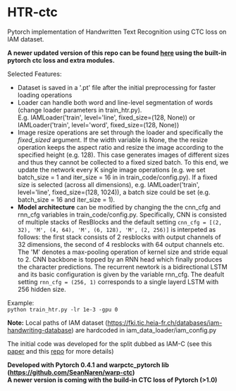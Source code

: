 # HTR-ctc
Pytorch implementation of Handwritten Text Recognition using CTC loss on IAM dataset. 

**A newer updated version of this repo can be found [here](https://github.com/georgeretsi/HTR-best-practices) using the built-in pytorch ctc loss and extra modules.**

Selected Features:
* Dataset is saved in a '.pt' file after the initial preprocessing for faster loading operations
* Loader can handle both word and line-level segmentation of words (change loader parameters in train_htr.py). <br>
E.g. IAMLoader('train', level='line', fixed_size=(128, None)) or IAMLoader('train', level='word', fixed_size=(128, None))
* Image resize operations are set through the loader and specifically the *fixed_sized* argument. 
If the width variable is None, the the resize operation keeps the aspect ratio and resize the image according to the specified height (e.g. 128). 
This case generates images of different sizes and thus they cannot be collected to a fixed sized batch. 
To this end, we update the network every K single image operations (e.g. we set batch_size = 1 and iter_size = 16 in in train_code/config.py). 
If a fixed size is selected (across all dimensions), e.g. IAMLoader('train', level='line', fixed_size=(128, 1024)), a batch size could be set (e.g. batch_size = 16 and iter_size = 1).
* **Model architecture** can be modified by changing the the cnn_cfg and rnn_cfg variables in train_code/config.py. 
Specifically, CNN is consisted of multiple stacks of ResBlocks and the default setting `cnn_cfg = [(2, 32), 'M', (4, 64), 'M', (6, 128), 'M', (2, 256)]` is interpeted as follows:
the first stack consists of 2 resblocks with output channels of 32 dimensions, the second of 4 resblocks with 64 output channels etc. 
The 'M' denotes a max-pooling operation of kernel size and stride equal to 2.
CNN backbone is topped by an RNN head which finally produces the character predictions. 
The recurrent newtork is a bidirectional LSTM and its basic configuration is given by the variable rnn_cfg. 
The deafult setting `rnn_cfg = (256, 1)` corresponds to a single layerd LSTM with 256 hidden size. 



Example: <br>
`python train_htr.py -lr 1e-3 -gpu 0`


**Note:** Local paths of IAM dataset (https://fki.tic.heia-fr.ch/databases/iam-handwriting-database) are hardcoded in iam_data_loader/iam_config.py

The initial code was developed for the split dubbed as IAM-C (see this [paper](https://arxiv.org/pdf/1903.07377.pdf) and this [repo](https://github.com/shonenkov/IAM-Splitting) for more details)


**Developed with Pytorch 0.4.1 and warpctc_pytorch lib (https://github.com/SeanNaren/warp-ctc) <br> A newer version is coming with the build-in CTC loss of Pytorch (>1.0)** 
